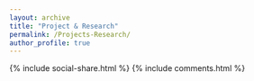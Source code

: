```yaml
---
layout: archive
title: "Project & Research"
permalink: /Projects-Research/
author_profile: true
---
```


{% include social-share.html %}
{% include comments.html %}
